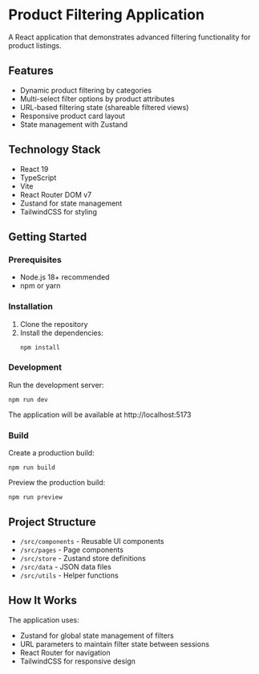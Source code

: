 # Product Filtering Application

A React application that demonstrates advanced filtering functionality for product listings.

## Features

- Dynamic product filtering by categories
- Multi-select filter options by product attributes
- URL-based filtering state (shareable filtered views)
- Responsive product card layout
- State management with Zustand

## Technology Stack

- React 19
- TypeScript
- Vite
- React Router DOM v7
- Zustand for state management
- TailwindCSS for styling

## Getting Started

### Prerequisites

- Node.js 18+ recommended
- npm or yarn

### Installation

1. Clone the repository
2. Install the dependencies:
   ```
   npm install
   ```

### Development

Run the development server:
```
npm run dev
```

The application will be available at http://localhost:5173

### Build

Create a production build:
```
npm run build
```

Preview the production build:
```
npm run preview
```

## Project Structure

- `/src/components` - Reusable UI components
- `/src/pages` - Page components
- `/src/store` - Zustand store definitions
- `/src/data` - JSON data files
- `/src/utils` - Helper functions

## How It Works

The application uses:
- Zustand for global state management of filters
- URL parameters to maintain filter state between sessions
- React Router for navigation
- TailwindCSS for responsive design